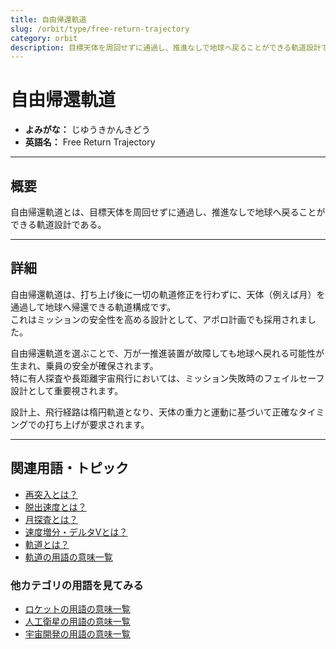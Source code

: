 ```yaml
---
title: 自由帰還軌道
slug: /orbit/type/free-return-trajectory
category: orbit
description: 目標天体を周回せずに通過し、推進なしで地球へ戻ることができる軌道設計である自由帰還軌道の意味・定義・内容について解説します。  
---
```


# 自由帰還軌道

- **よみがな：** じゆうきかんきどう  
- **英語名：** Free Return Trajectory  

---

## 概要

自由帰還軌道とは、目標天体を周回せずに通過し、推進なしで地球へ戻ることができる軌道設計である。  

---

## 詳細

自由帰還軌道は、打ち上げ後に一切の軌道修正を行わずに、天体（例えば月）を通過して地球へ帰還できる軌道構成です。  
これはミッションの安全性を高める設計として、アポロ計画でも採用されました。  

自由帰還軌道を選ぶことで、万が一推進装置が故障しても地球へ戻れる可能性が生まれ、乗員の安全が確保されます。  
特に有人探査や長距離宇宙飛行においては、ミッション失敗時のフェイルセーフ設計として重要視されます。  

設計上、飛行経路は楕円軌道となり、天体の重力と運動に基づいて正確なタイミングでの打ち上げが要求されます。  

---

## 関連用語・トピック

- [再突入とは？](/docs/explorer/technology/reentry)
- [脱出速度とは？](/docs/orbit/mechanics/escape-velocity)
- [月探査とは？](/docs/explorer/mission/moon-probe)
- [速度増分・デルタVとは？](/docs/orbit/mechanics/delta-v-budget)
- [軌道とは？](/docs/orbit/orbit)
- [軌道の用語の意味一覧](/docs/category/orbit)

### 他カテゴリの用語を見てみる
- [ロケットの用語の意味一覧](/docs/category/rocket)
- [人工衛星の用語の意味一覧](/docs/category/satellite)
- [宇宙開発の用語の意味一覧](/docs/category/glossary)